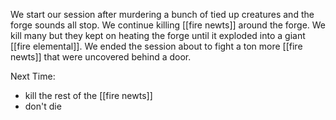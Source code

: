 We start our session after murdering a bunch of tied up creatures and the forge sounds all stop. We continue killing [[fire newts]] around the forge. We kill many but they kept on heating the forge until it exploded into a giant [[fire elemental]]. We ended the session about to fight a ton more [[fire newts]] that were uncovered behind a door.

Next Time:
- kill the rest of the [[fire newts]]
- don't die